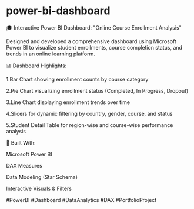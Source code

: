 # power-bi-dashboard
🎓 Interactive Power BI Dashboard: "Online Course Enrollment Analysis"

Designed and developed a comprehensive dashboard using Microsoft Power BI to visualize student enrollments, course completion status, and trends in an online learning platform.

📊 Dashboard Highlights:

1.Bar Chart showing enrollment counts by course category

2.Pie Chart visualizing enrollment status (Completed, In Progress, Dropout)

3.Line Chart displaying enrollment trends over time

4.Slicers for dynamic filtering by country, gender, course, and status

5.Student Detail Table for region-wise and course-wise performance analysis

📌 Built With:

Microsoft Power BI

DAX Measures

Data Modeling (Star Schema)

Interactive Visuals & Filters

#PowerBI #Dashboard #DataAnalytics #DAX #PortfolioProject
